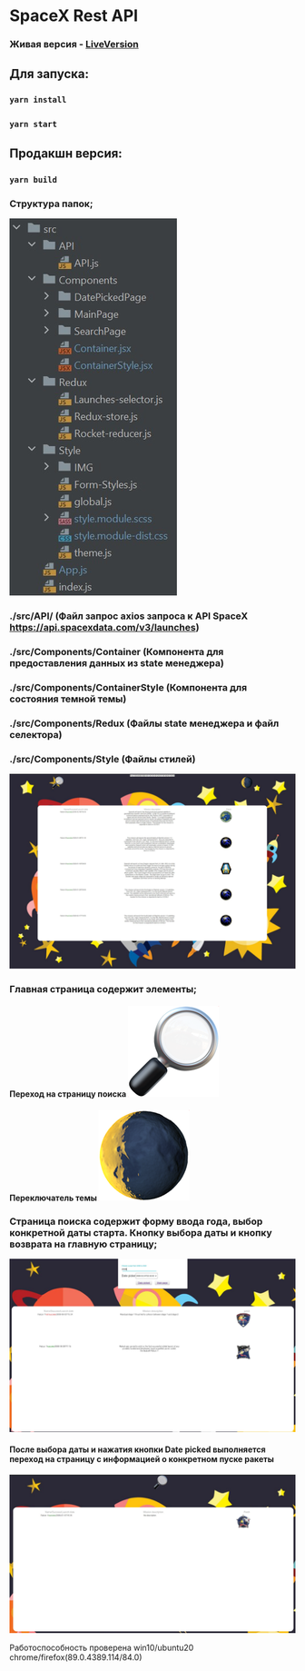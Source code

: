 # SpaceX Rest API

### Живая версия - [LiveVersion](https://spacex-saint-fons.vercel.app/)

## Для запуска:

###  `yarn install`
###  `yarn start`

## Продакшн версия:

### `yarn build`

### Структура папок;

![img.jpg](src/Style/IMG/readme/1.jpg)

### ./src/API/ (Файл запрос axios запроса к API SpaceX https://api.spacexdata.com/v3/launches)
### ./src/Components/Container (Компонента для предоставления данных из state менеджера)
### ./src/Components/ContainerStyle (Компонента для состояния темной темы)
### ./src/Components/Redux (Файлы state менеджера и файл селектора)
### ./src/Components/Style (Файлы стилей)

![img.jpg](src/Style/IMG/readme/main_page.jpg)


### Главная страница содержит элементы;
#### Переход на страницу поиска ![img.png](src/Style/IMG/search.png)
#### Переключатель темы ![img.png](src/Style/IMG/moon.png)

### Страница поиска содержит форму ввода года, выбор конкретной даты старта. Кнопку выбора даты и кнопку возврата на главную страницу;
![img.jpg](src/Style/IMG/readme/2008_year.jpg)


#### После выбора даты и нажатия кнопки Date picked выполняется переход на страницу с информацией о конкретном пуске ракеты
![img.jpg](src/Style/IMG/readme/date_picked.jpg)

Работоспособность проверена win10/ubuntu20 chrome/firefox(89.0.4389.114/84.0)
